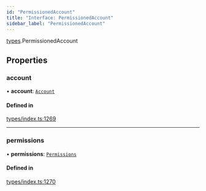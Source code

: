 ```yaml
---
id: "PermissionedAccount"
title: "Interface: PermissionedAccount"
sidebar_label: "PermissionedAccount"
---
```


[types](../../../modules/Types/Types.md).PermissionedAccount

## Properties

### account

• **account**: [`Account`](../../../classes/API/Entities/Account/Account.md)

#### Defined in

[types/index.ts:1269](https://github.com/PolymeshAssociation/polymesh-sdk/blob/adcc38781/src/types/index.ts#L1269)

___

### permissions

• **permissions**: [`Permissions`](../Permissions/Permissions.md)

#### Defined in

[types/index.ts:1270](https://github.com/PolymeshAssociation/polymesh-sdk/blob/adcc38781/src/types/index.ts#L1270)
